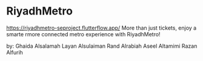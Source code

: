 # RiyadhMetro

https://riyadhmetro-seproject.flutterflow.app/
More than just tickets, enjoy a smarte rmore connected metro experience with RiyadhMetro!


by:
Ghaida Alsalamah
Layan Alsulaiman
Rand Alrabiah
Aseel Altamimi
Razan Alfurih
